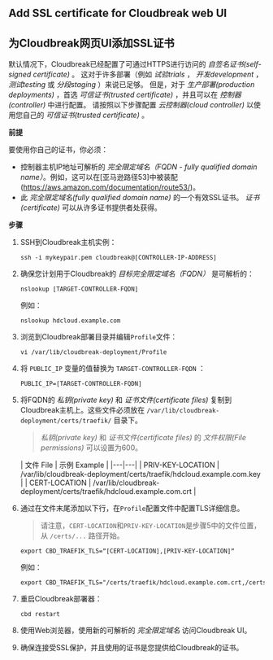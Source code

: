 ## Add SSL certificate for Cloudbreak web UI 
## 为Cloudbreak网页UI添加SSL证书

默认情况下，Cloudbreak已经配置了可通过HTTPS进行访问的 *自签名证书(self-signed certificate)* 。 这对于许多部署（例如 *试验trials* ， *开发development* ， *测试testing* 或 *分段staging* ）来说已足够。 但是，对于 *生产部署(production deployments)* ，首选 *可信证书(trusted certificate)* ，并且可以在 *控制器(controller)* 中进行配置。 请按照以下步骤配置 *云控制器(cloud controller)* 以使用您自己的 *可信证书(trusted certificate)* 。

**前提**

要使用你自己的证书，你必须：

* 控制器主机IP地址可解析的 *完全限定域名（FQDN - fully qualified domain name）*。例如，这可以在[亚马逊路径53]中被装配(https://aws.amazon.com/documentation/route53/)。
* 此 *完全限定域名(fully qualified domain name)* 的一个有效SSL证书。 *证书(certificate)* 可以从许多证书提供者处获得。

**步骤**

1. SSH到Cloudbreak主机实例：

    <pre><small>ssh -i mykeypair.pem cloudbreak@[CONTROLLER-IP-ADDRESS]</small></pre>
    
2. 确保您计划用于Cloudbreak的 *目标完全限定域名（FQDN）* 是可解析的：

    <pre><small>nslookup [TARGET-CONTROLLER-FQDN]</small></pre>
    
    例如：

    <pre><small>nslookup hdcloud.example.com</small></pre>
    
3. 浏览到Cloudbreak部署目录并编辑`Profile`文件：

    <pre><small>vi /var/lib/cloudbreak-deployment/Profile</small></pre>
    
4. 将 `PUBLIC_IP` 变量的值替换为 `TARGET-CONTROLLER-FQDN` ：

    <pre><small>PUBLIC_IP=[TARGET-CONTROLLER-FQDN]</small></pre>
    
5. 将FQDN的 *私钥(private key)* 和 *证书文件(certificate files)* 复制到Cloudbreak主机上。这些文件必须放在 `/var/lib/cloudbreak-deployment/certs/traefik/` 目录下。

    > *私钥(private key)* 和 *证书文件(certificate files)* 的 *文件权限(File permissions)* 可以设置为600。

    | 文件 File | 示例 Example |
|---|---|
| PRIV-KEY-LOCATION	| /var/lib/cloudbreak-deployment/certs/traefik/hdcloud.example.com.key |
| CERT-LOCATION	| /var/lib/cloudbreak-deployment/certs/traefik/hdcloud.example.com.crt |

6. 通过在文件末尾添加以下行，在`Profile`配置文件中配置TLS详细信息。

    > 请注意，`CERT-LOCATION`和`PRIV-KEY-LOCATION`是步骤5中的文件位置，从 `/certs/...` 路径开始。

    <pre><small>export CBD_TRAEFIK_TLS=”[CERT-LOCATION],[PRIV-KEY-LOCATION]”</small></pre>
    
    例如：

    <pre><small>export CBD_TRAEFIK_TLS="/certs/traefik/hdcloud.example.com.crt,/certs/traefik/hdcloud.example.com.key"</small></pre>
    
7. 重启Cloudbreak部署器：

    <pre><small>cbd restart</small></pre>
    
8. 使用Web浏览器，使用新的可解析的 *完全限定域名* 访问Cloudbreak UI。

9. 确保连接受SSL保护，并且使用的证书是您提供给Cloudbreak的证书。

